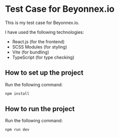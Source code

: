# Test Case for Beyonnex.io
This is my test case for Beyonnex.io.

I have used the following technologies:

* React.js (for the frontend)
* SCSS Modules (for styling)
* Vite (for bundling)
* TypeScript (for type checking)

## How to set up the project

Run the following command:

```bash
npm install
```

## How to run the project

Run the following command:

```bash
npm run dev
```

